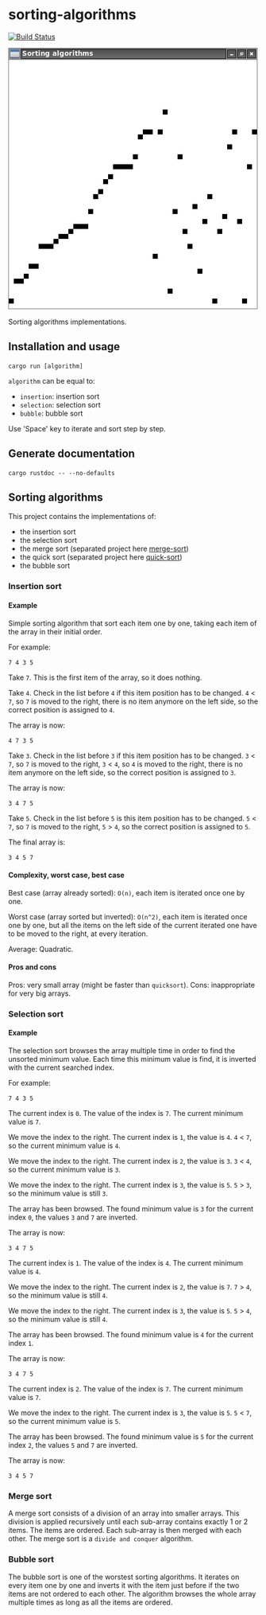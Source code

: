# sorting-algorithms

[![Build Status](https://travis-ci.org/jean553/sorting-algorithms.svg?branch=master)](https://travis-ci.org/jean553/sorting-algorithms)

![Image 1](sorting-algorithms/res/screenshot.png)

Sorting algorithms implementations.

## Installation and usage

```
cargo run [algorithm]
```

`algorithm` can be equal to:
 * `insertion`: insertion sort
 * `selection`: selection sort
 * `bubble`: bubble sort

Use 'Space' key to iterate and sort step by step.

## Generate documentation

```
cargo rustdoc -- --no-defaults
```

## Sorting algorithms

This project contains the implementations of:
 * the insertion sort
 * the selection sort
 * the merge sort (separated project here [merge-sort](https://github.com/jean553/merge-sort))
 * the quick sort (separated project here [quick-sort](https://github.com/jean553/quick-sort))
 * the bubble sort

### Insertion sort

#### Example

Simple sorting algorithm that sort each item one by one,
taking each item of the array in their initial order.

For example:

```
7 4 3 5
```

Take `7`. This is the first item of the array, so it does nothing.

Take `4`. Check in the list before `4` if this item position has to be changed.
`4` < `7`, so `7` is moved to the right,
there is no item anymore on the left side, so the correct position is assigned to `4`.

The array is now:

```
4 7 3 5
```

Take `3`. Check in the list before `3` if this item position has to be changed.
`3` < `7`, so `7` is moved to the right,
`3` < `4`, so `4` is moved to the right,
there is no item anymore on the left side, so the correct position is assigned to `3`.

The array is now:

```
3 4 7 5
```

Take `5`. Check in the list before `5` is this item position has to be changed.
`5` < `7`, so `7` is moved to the right,
`5` > `4`, so the correct position is assigned to `5`.

The final array is:

```
3 4 5 7
```

#### Complexity, worst case, best case

Best case (array already sorted): `O(n)`, each item is iterated once one by one.

Worst case (array sorted but inverted): `O(n^2)`, each item is iterated once one by one,
but all the items on the left side of the current iterated one have to be moved to the right,
at every iteration.

Average: Quadratic.

#### Pros and cons

Pros: very small array (might be faster than `quicksort`).
Cons: inappropriate for very big arrays.

### Selection sort

#### Example

The selection sort browses the array multiple time in order to find the unsorted minimum value.
Each time this minimum value is find, it is inverted with the current searched index.

For example:

```
7 4 3 5
```

The current index is `0`. The value of the index is `7`. The current minimum value is `7`.

We move the index to the right. The current index is `1`, the value is `4`.
`4` < `7`, so the current minimum value is `4`.

We move the index to the right. The current index is `2`, the value is `3`.
`3` < `4`, so the current minimum value is `3`.

We move the index to the right. The current index is `3`, the value is `5`.
`5` > `3`, so the minimum value is still `3`.

The array has been browsed. The found minimum value is `3` for the current index `0`,
the values `3` and `7` are inverted.

The array is now:

```
3 4 7 5
```

The current index is `1`. The value of the index is `4`. The current minimum value is `4`.

We move the index to the right. The current index is `2`, the value is `7`.
`7` > `4`, so the minimum value is still `4`.

We move the index to the right. The current index is `3`, the value is `5`.
`5` > `4`, so the minimum value is still `4`.

The array has been browsed. The found minimum value is `4` for the current index `1`.

The array is now:

```
3 4 7 5
```

The current index is `2`. The value of the index is `7`. The current minimum value is `7`.

We move the index to the right. The current index is `3`, the value is `5`.
`5` < `7`, so the current minimum value is `5`.

The array has been browsed. The found minimum value is `5` for the current index `2`,
the values `5` and `7` are inverted.

The array is now:

```
3 4 5 7
```

### Merge sort

A merge sort consists of a division of an array into smaller arrays.
This division is applied recursively until each sub-array contains exactly 1 or 2 items.
The items are ordered. Each sub-array is then merged with each other.
The merge sort is a `divide and conquer` algorithm.

### Bubble sort

The bubble sort is one of the worstest sorting algorithms.
It iterates on every item one by one and inverts it with the item just before if the two items are not ordered to each other.
The algorithm browses the whole array multiple times as long as all the items are ordered.
